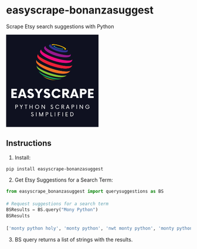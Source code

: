 # easyscrape-bonanzasuggest
Scrape Etsy search suggestions with Python

<img src="https://github.com/amazingjoe/amazingjoe.github.io/blob/main/imgs/Easyscrape.png" width="50%"/>

## Instructions

1. Install:

```
pip install easyscrape-bonanzasuggest
```

2. Get Etsy Suggestions for a Search Term:

```python
from easyscrape_bonanzasuggest import querysuggestions as BS

# Request suggestions for a search term
BSResults = BS.query("Mony Python")
BSResults

['monty python holy', 'monty python', 'nwt monty python', 'monty python ', 'monty python newt', 'monty python and', 'monty python tv']
```

3. BS query returns a list of strings with the results.